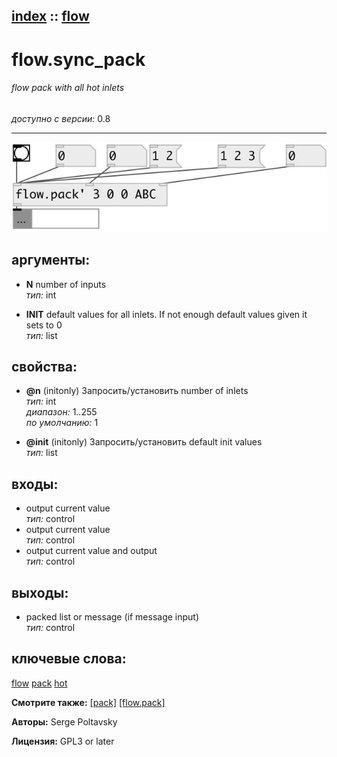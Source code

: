 [index](index.html) :: [flow](category_flow.html)
---

# flow.sync_pack

###### flow pack with all hot inlets

*доступно с версии:* 0.8

---




[![example](../examples/img/flow.sync_pack.jpg)](../examples/pd/flow.sync_pack.pd)



## аргументы:

* **N**
number of inputs<br>
_тип:_ int<br>

* **INIT**
default values for all inlets. If not enough default values given it sets to 0<br>
_тип:_ list<br>





## свойства:

* **@n** (initonly)
Запросить/установить number of inlets<br>
_тип:_ int<br>
_диапазон:_ 1..255<br>
_по умолчанию:_ 1<br>

* **@init** (initonly)
Запросить/установить default init values<br>
_тип:_ list<br>



## входы:

* output current value<br>
_тип:_ control
* output current value<br>
_тип:_ control
* output current value and output<br>
_тип:_ control



## выходы:

* packed list or message (if message input)<br>
_тип:_ control



## ключевые слова:

[flow](keywords/flow.html)
[pack](keywords/pack.html)
[hot](keywords/hot.html)



**Смотрите также:**
[\[pack\]](pack.html)
[\[flow.pack\]](flow.pack.html)




**Авторы:** Serge Poltavsky




**Лицензия:** GPL3 or later





